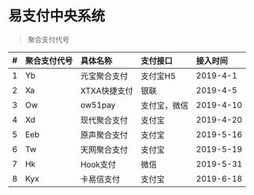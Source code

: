 # 易支付中央系统

> 聚合支付代号

|#|聚合支付代号|具体名称|支付接口|接入时间|
|:----:|:----|:----|:----|:---|
|1|Yb|元宝聚合支付|支付宝H5|2019-4-1|
|2|Xa|XTXA快捷支付|银联|2019-4-5|
|3|Ow|ow51pay|支付宝，微信|2019-4-10|
|4|Xd|现代聚合支付|支付宝|2019-4-20|
|5|Eeb|原声聚合支付|支付宝|2019-5-16|
|6|Tw|天网聚合支付|支付宝|2019-5-19|
|7|Hk|Hook支付|微信|2019-5-31|
|8|Kyx|卡易信支付|支付宝|2019-6-18|